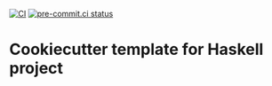 [![CI](https://github.com/wenkokke/cookiecutter-haskell/actions/workflows/ci.yml/badge.svg)](https://github.com/wenkokke/cookiecutter-haskell/actions/workflows/ci.yml)
[![pre-commit.ci status](https://results.pre-commit.ci/badge/github/wenkokke/cookiecutter-haskell/dev.svg)](https://results.pre-commit.ci/latest/github/wenkokke/cookiecutter-haskell/dev)

# Cookiecutter template for Haskell project
